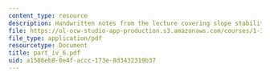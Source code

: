 ```yaml
---
content_type: resource
description: Handwritten notes from the lecture covering slope stability drained case.
file: https://ol-ocw-studio-app-production.s3.amazonaws.com/courses/1-361-advanced-soil-mechanics-fall-2004/a1586eb80e4faccc173e8d3432319b37_part_iv_6.pdf
file_type: application/pdf
resourcetype: Document
title: part_iv_6.pdf
uid: a1586eb8-0e4f-accc-173e-8d3432319b37
---
```

